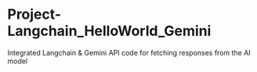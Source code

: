 # Project-Langchain_HelloWorld_Gemini
Integrated Langchain &amp; Gemini API code for fetching responses from the AI model
